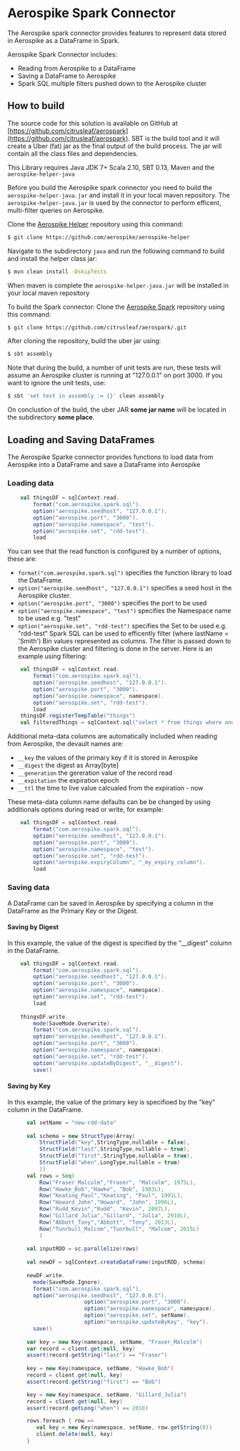 # Aerospike Spark Connector
The Aerospike spark connector provides features to represent data stored in Aerospike as a DataFrame in Spark.
 
Aerospike Spark Connector includes:
- Reading from Aerospike to a DataFrame
- Saving a DataFrame to Aerospike
- Spark SQL multiple filters pushed down to the Aerospike cluster

## How to build

The source code for this solution is available on GitHub at [https://github.com/citrusleaf/aerospark](https://github.com/citrusleaf/aerospark). SBT is the build tool and it will create a Uber (fat) jar as the final output of the build process. The jar will contain all the class files and dependencies.

This Library requires Java JDK 7+ Scala 2.10, SBT 0.13, Maven and the `aerospike-helper-java` 

Before you build the Aerospike spark connector you need to build the `aerospike-helper-java.jar` and install it in your local maven repository. The `aerospike-helper-java.jar` is used by the connector to perform efficent, multi-filter queries on Aerospike.

Clone the [Aerospike Helper](https://github.com/aerospike/aerospike-helper) repository using this command:
```bash
$ git clone https://github.com/aerospike/aerospike-helper
```
Navigate to the subdirectory `java` and run the following command to build and install the helper class jar:
```bash
$ mvn clean install -DskipTests
```
When maven is complete the `aerospike-helper-java.jar` will be installed in your local maven repository

To build the Spark connector:
Clone the [Aerospike Spark](https://github.com/citrusleaf/aerospark/.git) repository using this command:
```bash
$ git clone https://github.com/citrusleaf/aerospark/.git
```
After cloning the repository, build the uber jar using:
```bash
$ sbt assembly
```
Note that during the build, a number of unit tests are run, these tests will assume an Aerospike cluster is running at "127.0.0.1" on port 3000. If you want to ignore the unit tests, use:
```bash
$ sbt 'set test in assembly := {}' clean assembly
```

On conclustion of the build, the uber JAR **some jar name** will be located in the subdirectory **some place**.
## Loading and Saving DataFrames 
The Aerospike Sparke connector provides functions to load data from Aerospike into a DataFrame and save a DataFrame into Aerospike

### Loading data

```scala
	val thingsDF = sqlContext.read.
		format("com.aerospike.spark.sql").
		option("aerospike.seedhost", "127.0.0.1").
		option("aerospike.port", "3000").
		option("aerospike.namespace", "test").
		option("aerospike.set", "rdd-test").
		load 
```

You can see that the read function is configured by a number of options, these are:
- `format("com.aerospike.spark.sql")` specifies the function library to load the DataFrame.
- `option("aerospike.seedhost", "127.0.0.1")` specifies a seed host in the Aerospike cluster.
- `option("aerospike.port", "3000")` specifies the port to be used
- `option("aerospike.namespace", "test")` specifies the Namespace name to be used e.g. "test"
- `option("aerospike.set", "rdd-test")` specifies the Set to be used e.g. "rdd-test"
Spark SQL can be used to efficently filter (where lastName = 'Smith') Bin values represented as columns. The filter is passed down to the Aerospike cluster and filtering is done in the server. Here is an example using filtering:
```scala
	val thingsDF = sqlContext.read.
		format("com.aerospike.spark.sql").
		option("aerospike.seedhost", "127.0.0.1").
		option("aerospike.port", "3000").
		option("aerospike.namespace", namespace).
		option("aerospike.set", "rdd-test").
		load 
	thingsDF.registerTempTable("things")
	val filteredThings = sqlContext.sql("select * from things where one = 55")

```

Additional meta-data columns are automatically included when reading from Aerospike, the devault names are:
- `__key` the values of the primary key if it is stored in Aerospike
- `__digest` the digest as Array[byte]
- `__generation` the gereration value of the record read
- `__expitation` the expiration epoch
- `__ttl` the time to live value calcualed from the expiration - now
 
These meta-data column name defaults can be be changed by using additionals options during read or write, for example:
```scala
	val thingsDF = sqlContext.read.
		format("com.aerospike.spark.sql").
		option("aerospike.seedhost", "127.0.0.1").
		option("aerospike.port", "3000").
		option("aerospike.namespace", "test").
		option("aerospike.set", "rdd-test").
		option("aerospike.expiryColumn", "_my_expiry_column").
		load 
```

### Saving data
A DataFrame can be saved in Aerospike by specifying a column in the DataFrame as the Primary Key or the Digest.
#### Saving by Digest
In this example, the value of the digest is specified by the "__digest" column in the DataFrame.
```scala
	val thingsDF = sqlContext.read.
		format("com.aerospike.spark.sql").
		option("aerospike.seedhost", "127.0.0.1").
		option("aerospike.port", "3000").
		option("aerospike.namespace", namespace).
		option("aerospike.set", "rdd-test").
		load 
		
    thingsDF.write.
        mode(SaveMode.Overwrite).
        format("com.aerospike.spark.sql").
        option("aerospike.seedhost", "127.0.0.1").
		option("aerospike.port", "3000").
		option("aerospike.namespace", namespace).
		option("aerospike.set", "rdd-test").
		option("aerospike.updateByDigest", "__digest").
        save()                

```
#### Saving by Key
In this example, the value of the primary key is specifioed by the "key" column in the DataFrame.
```scala
      val setName = "new-rdd-data"
      
      val schema = new StructType(Array(
          StructField("key",StringType,nullable = false),
          StructField("last",StringType,nullable = true),
          StructField("first",StringType,nullable = true),
          StructField("when",LongType,nullable = true)
          )) 
      val rows = Seq(
          Row("Fraser_Malcolm","Fraser", "Malcolm", 1975L),
          Row("Hawke_Bob","Hawke", "Bob", 1983L),
          Row("Keating_Paul","Keating", "Paul", 1991L), 
          Row("Howard_John","Howard", "John", 1996L), 
          Row("Rudd_Kevin","Rudd", "Kevin", 2007L), 
          Row("Gillard_Julia","Gillard", "Julia", 2010L), 
          Row("Abbott_Tony","Abbott", "Tony", 2013L), 
          Row("Tunrbull_Malcom","Tunrbull", "Malcom", 2015L)
          )
          
      val inputRDD = sc.parallelize(rows)
      
      val newDF = sqlContext.createDataFrame(inputRDD, schema)
  
      newDF.write.
        mode(SaveMode.Ignore).
        format("com.aerospike.spark.sql").
        option("aerospike.seedhost", "127.0.0.1").
						option("aerospike.port", "3000").
						option("aerospike.namespace", namespace).
						option("aerospike.set", setName).
						option("aerospike.updateByKey", "key").
        save()       
      
      var key = new Key(namespace, setName, "Fraser_Malcolm")
      var record = client.get(null, key)
      assert(record.getString("last") == "Fraser")
      
      key = new Key(namespace, setName, "Hawke_Bob")
      record = client.get(null, key)
      assert(record.getString("first") == "Bob")

      key = new Key(namespace, setName, "Gillard_Julia")
      record = client.get(null, key)
      assert(record.getLong("when") == 2010)

      rows.foreach { row => 
         val key = new Key(namespace, setName, row.getString(0))
         client.delete(null, key)
      }
```
